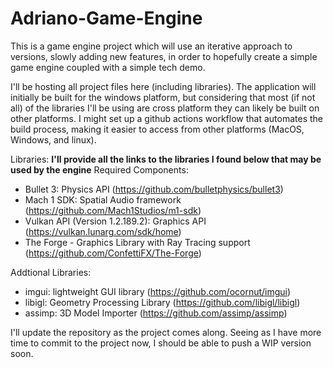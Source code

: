 # Adriano-Game-Engine
This is a game engine project which will use an iterative approach to versions, slowly adding new features, in order to hopefully create a simple game engine coupled with a simple tech demo.

I'll be hosting all project files here (including libraries). The application will initially be built for the windows platform, but considering that most (if not all) of the libraries I'll be using are cross platform they can likely be built on other platforms. I might set up a github actions workflow that automates the build process, making it easier to access from other platforms (MacOS, Windows, and linux).

Libraries:
**I'll provide all the links to the libraries I found below that may be used by the engine**
Required Components:
- Bullet 3: Physics API (https://github.com/bulletphysics/bullet3)
- Mach 1 SDK: Spatial Audio framework (https://github.com/Mach1Studios/m1-sdk)
- Vulkan API (Version 1.2.189.2): Graphics API (https://vulkan.lunarg.com/sdk/home)
- The Forge - Graphics Library with Ray Tracing support (https://github.com/ConfettiFX/The-Forge)

Addtional Libraries:
- imgui: lightweight GUI library (https://github.com/ocornut/imgui)
- libigl: Geometry Processing Library (https://github.com/libigl/libigl)
- assimp: 3D Model Importer (https://github.com/assimp/assimp)

I'll update the repository as the project comes along. Seeing as I have more time to commit to the project now, I should be able to push a WIP version soon.
